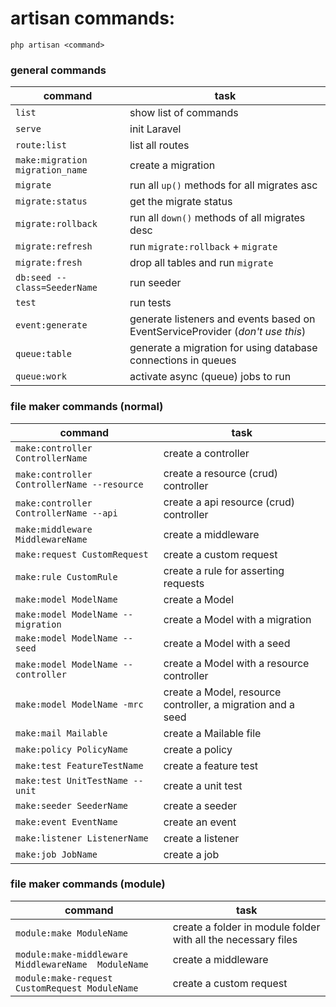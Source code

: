 # artisan commands:

```
php artisan <command>
```

### general commands

| command                         | task                                                                           |
|---------------------------------|--------------------------------------------------------------------------------|
| `list`                          | show list of commands                                                          |
| `serve`                         | init Laravel                                                                   |
| `route:list`                    | list all routes                                                                |
| `make:migration migration_name` | create a migration                                                             |
| `migrate`                       | run all `up()` methods for all migrates asc                                    |
| `migrate:status`                | get the migrate status                                                         |
| `migrate:rollback`              | run all `down()` methods of all migrates desc                                  |
| `migrate:refresh`               | run `migrate:rollback` + `migrate`                                             |
| `migrate:fresh`                 | drop all tables and run `migrate`                                              |
| `db:seed --class=SeederName`    | run seeder                                                                     |
| `test`                          | run tests                                                                      |
| `event:generate`                | generate listeners and events based on EventServiceProvider (*don't use this*) |
| `queue:table`                   | generate a migration for using database connections in queues                  |
| `queue:work`                    | activate async (queue) jobs to run                                             |

### file maker commands (normal)

| command                                     | task                                                        |
|---------------------------------------------|-------------------------------------------------------------|
| `make:controller ControllerName`            | create a controller                                         |
| `make:controller ControllerName --resource` | create a resource (crud) controller                         |
| `make:controller ControllerName --api`      | create a api resource (crud) controller                     |
| `make:middleware MiddlewareName`            | create a middleware                                         |
| `make:request CustomRequest`                | create a custom request                                     |
| `make:rule CustomRule`                      | create a rule for asserting requests                        |
| `make:model ModelName`                      | create a Model                                              |
| `make:model ModelName --migration`          | create a Model with a migration                             |
| `make:model ModelName -- seed `             | create a Model with a seed                                  |
| `make:model ModelName --controller`         | create a Model with a resource controller                   |
| `make:model ModelName -mrc`                 | create a Model, resource controller, a migration and a seed |
| `make:mail Mailable`                        | create a Mailable file                                      |
| `make:policy PolicyName`                    | create a policy                                             |
| `make:test FeatureTestName`                 | create a feature test                                       |
| `make:test UnitTestName -- unit`            | create a unit test                                          |
| `make:seeder SeederName`                    | create a seeder                                             |
| `make:event EventName`                      | create an event                                             |
| `make:listener ListenerName`                | create a listener                                           |
| `make:job JobName`                          | create a job                                                |

### file maker commands (module)

| command                                             | task                                                          |
|-----------------------------------------------------|---------------------------------------------------------------|
| `module:make ModuleName`                            | create a folder in module folder with all the necessary files |
| `module:make-middleware MiddlewareName  ModuleName` | create a middleware                                           |
| `module:make-request CustomRequest ModuleName`      | create a custom request                                       |
